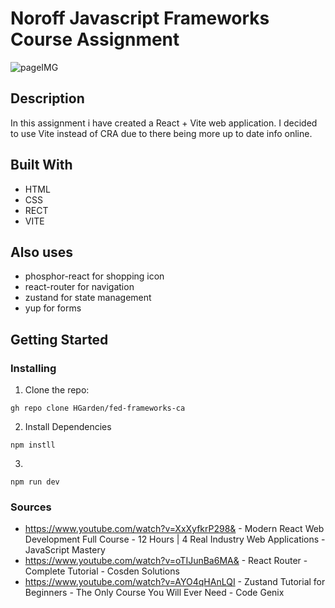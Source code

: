 # Noroff Javascript Frameworks Course Assignment
![pageIMG](https://github.com/user-attachments/assets/26fbebba-4d8f-4cc3-8676-5ee1d77db8df)

## Description
In this assignment i have created a React + Vite web application. I decided to use Vite instead of CRA due to there being more up to date info online.


## Built With
- HTML
- CSS
- RECT
- VITE

## Also uses
- phosphor-react for shopping icon
- react-router for navigation
- zustand for state management
- yup for forms

## Getting Started

### Installing


1. Clone the repo:

```
gh repo clone HGarden/fed-frameworks-ca
```

2. Install Dependencies
```
npm instll
```
3.
```
npm run dev
```


### Sources

- https://www.youtube.com/watch?v=XxXyfkrP298& - Modern React Web Development Full Course - 12 Hours | 4 Real Industry Web Applications - 
JavaScript Mastery
- https://www.youtube.com/watch?v=oTIJunBa6MA& - React Router - Complete Tutorial - 
Cosden Solutions
- https://www.youtube.com/watch?v=AYO4qHAnLQI - Zustand Tutorial for Beginners - The Only Course You Will Ever Need - 
Code Genix

